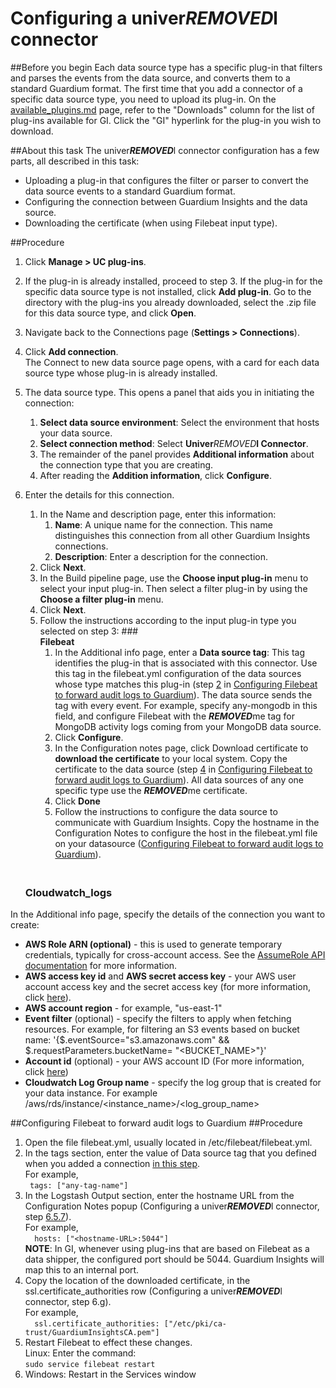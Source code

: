 # Configuring a univer***REMOVED***l connector
##Before you begin
Each data source type has a specific plug-in that filters and parses the events from the data source, and converts them to a standard Guardium format.
The first time that you add a connector of a specific data source type, you need to upload its plug-in. On the [available_plugins.md](https://github.com/IBM/univer***REMOVED***l-connectors/blob/main/docs/available_plugins.md) page, refer to the "Downloads" column for the list of plug-ins available for GI. Click the "GI" hyperlink for the plug-in you wish to download.

##About this task
The univer***REMOVED***l connector configuration has a few parts, all described in this task:
- Uploading a plug-in that configures the filter or parser to convert the data source events to a standard Guardium format.
- Configuring the connection between Guardium Insights and the data source.
- Downloading the certificate (when using Filebeat input type).

##Procedure
1. Click **Manage > UC plug-ins**.
2. If the plug-in is already installed, proceed to step 3. If the plug-in for the specific data source type is not installed, click **Add plug-in**. Go to the directory with the plug-ins you already downloaded, select the .zip file for this data source type, and click **Open**.
3. Navigate back to the Connections page (**Settings > Connections**).
4. Click **Add connection**. <br />
   The Connect to new data source page opens, with a card for each data source type whose plug-in is already installed.
5. The data source type. This opens a panel that aids you in initiating the connection:
   1. **Select data source environment**: Select the environment that hosts your data source.
   2. **Select connection method**: Select **Univer***REMOVED***l Connector**.
   3. The remainder of the panel provides **Additional information** about the connection type that you are creating.
   4. After reading the **Addition information**, click **Configure**.
6. Enter the details for this connection.
   1. In the Name and description page, enter this information:
      1. **Name**: A unique name for the connection. This name distinguishes this connection from all other Guardium Insights connections.
      2. **Description**: Enter a description for the connection.
   2. Click **Next**.
   3. In the Build pipeline page, use the **Choose input plug-in** menu to select your input plug-in. Then select a filter plug-in by using the **Choose a filter plug-in** menu.
   4. Click **Next**.
   5. Follow the instructions according to the input plug-in type you selected on step 3:
   ###<br />**Filebeat**<br />
      1. In the Additional info page, enter a **Data source tag**: This tag identifies the plug-in that is associated with this connector.
      Use this tag in the filebeat.yml configuration of the data sources whose type matches this plug-in (step [2]() in [Configuring Filebeat to forward audit logs to Guardium]()).
      The data source sends the tag with every event. For example, specify any-mongodb in this field, and configure Filebeat with the ***REMOVED***me tag for MongoDB activity logs coming from your MongoDB data source.
      2. Click **Configure**.
      3. In the Configuration notes page, click Download certificate to **download the certificate** to your local system. Copy the certificate to the data source (step [4]() in [Configuring Filebeat to forward audit logs to Guardium]()). All data sources of any one specific type use the ***REMOVED***me certificate.
      4. Click **Done** 
      5. Follow the instructions to configure the data source to communicate with Guardium Insights. Copy the hostname in the Configuration Notes to configure the host in the filebeat.yml file on your datasource ([Configuring Filebeat to forward audit logs to Guardium]()).

    ### <br />**Cloudwatch_logs**<br />
In the Additional info page, specify the details of the connection you want to create:
* **AWS Role ARN (optional)** - this is used to generate temporary credentials, typically for cross-account access. See the [AssumeRole API documentation](https://docs.aws.amazon.com/STS/latest/APIReference/API_AssumeRole.html) for more information.
* **AWS access key id** and **AWS secret access key** - your AWS user account access key and the secret access key (for more information, click [here](https://docs.aws.amazon.com/powershell/latest/userguide/pstools-appendix-sign-up.html)).
* **AWS account region** - for example, "us-east-1"
* **Event filter** (optional) - specify the filters to apply when fetching resources. For example, for filtering an S3 events based on bucket name: '{$.eventSource="s3.amazonaws.com" && $.requestParameters.bucketName= "<BUCKET_NAME>"}'
* **Account id** (optional) - your AWS account ID (For more information, click [here](https://docs.aws.amazon.com/IAM/latest/UserGuide/console_account-alias.html#FindingYourAWSId))
* **Cloudwatch Log Group name** - specify the log group that is created for your data instance. For example /aws/rds/instance/<instance_name>/<log_group_name>

##Configuring Filebeat to forward audit logs to Guardium
##Procedure
1. Open the file filebeat.yml, usually located in /etc/filebeat/filebeat.yml.
2. In the tags section, enter the value of Data source tag that you defined when you added a connection [in this step](6.5.1). <br />For example,<br />
    ``` tags: ["any-tag-name"]```
3. In the Logstash Output section, enter the hostname URL from the Configuration Notes popup (Configuring a univer***REMOVED***l connector, step [6.5.7]()).
   <br />For example,<br />
```  hosts: ["<hostname-URL>:5044"]```
  <br />**NOTE**: In GI, whenever using plug-ins that are based on Filebeat as a data shipper, the configured port should be 5044. Guardium Insights will map this to an internal port.     <br />
4. Copy the location of the downloaded certificate, in the ssl.certificate_authorities row (Configuring a univer***REMOVED***l connector, step 6.g). <br />For example,<br />
```  ssl.certificate_authorities: ["/etc/pki/ca-trust/GuardiumInsightsCA.pem"]```
5. Restart Filebeat to effect these changes.
   <br />Linux: Enter the command:<br />
   ``` sudo service filebeat restart ```
6. Windows: Restart in the Services window
